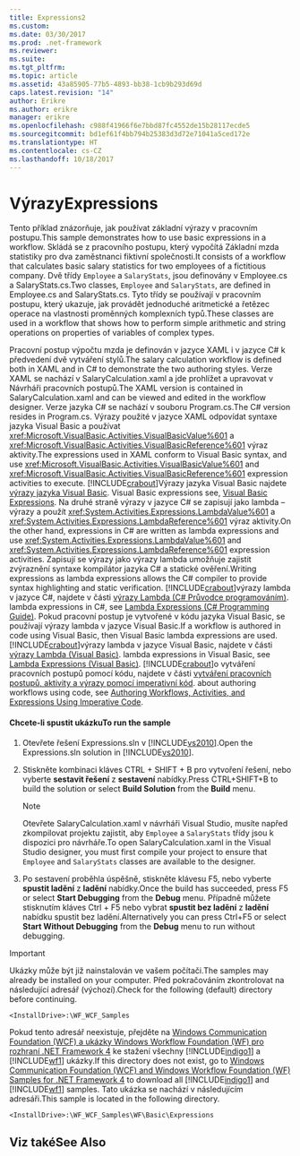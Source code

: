 ```yaml
---
title: Expressions2
ms.custom: 
ms.date: 03/30/2017
ms.prod: .net-framework
ms.reviewer: 
ms.suite: 
ms.tgt_pltfrm: 
ms.topic: article
ms.assetid: 43a85905-77b5-4893-bb38-1cb9b293d69d
caps.latest.revision: "14"
author: Erikre
ms.author: erikre
manager: erikre
ms.openlocfilehash: c988f41966f6e7bbd87fc4552de15b28117ecde5
ms.sourcegitcommit: bd1ef61f4bb794b25383d3d72e71041a5ced172e
ms.translationtype: HT
ms.contentlocale: cs-CZ
ms.lasthandoff: 10/18/2017
---
```

# <a name="expressions"></a><span data-ttu-id="ca54b-102">Výrazy</span><span class="sxs-lookup"><span data-stu-id="ca54b-102">Expressions</span></span>
<span data-ttu-id="ca54b-103">Tento příklad znázorňuje, jak používat základní výrazy v pracovním postupu.</span><span class="sxs-lookup"><span data-stu-id="ca54b-103">This sample demonstrates how to use basic expressions in a workflow.</span></span> <span data-ttu-id="ca54b-104">Skládá se z pracovního postupu, který vypočítá Základní mzda statistiky pro dva zaměstnanci fiktivní společnosti.</span><span class="sxs-lookup"><span data-stu-id="ca54b-104">It consists of a workflow that calculates basic salary statistics for two employees of a fictitious company.</span></span> <span data-ttu-id="ca54b-105">Dvě třídy `Employee` a `SalaryStats`, jsou definovány v Employee.cs a SalaryStats.cs.</span><span class="sxs-lookup"><span data-stu-id="ca54b-105">Two classes, `Employee` and `SalaryStats`, are defined in Employee.cs and SalaryStats.cs.</span></span> <span data-ttu-id="ca54b-106">Tyto třídy se používají v pracovním postupu, který ukazuje, jak provádět jednoduché aritmetické a řetězec operace na vlastnosti proměnných komplexních typů.</span><span class="sxs-lookup"><span data-stu-id="ca54b-106">These classes are used in a workflow that shows how to perform simple arithmetic and string operations on properties of variables of complex types.</span></span>  
  
 <span data-ttu-id="ca54b-107">Pracovní postup výpočtu mzda je definován v jazyce XAML i v jazyce C# k předvedení dvě vytváření stylů.</span><span class="sxs-lookup"><span data-stu-id="ca54b-107">The salary calculation workflow is defined both in XAML and in C# to demonstrate the two authoring styles.</span></span> <span data-ttu-id="ca54b-108">Verze XAML se nachází v SalaryCalculation.xaml a jde prohlížet a upravovat v Návrháři pracovních postupů.</span><span class="sxs-lookup"><span data-stu-id="ca54b-108">The XAML version is contained in SalaryCalculation.xaml and can be viewed and edited in the workflow designer.</span></span> <span data-ttu-id="ca54b-109">Verze jazyka C# se nachází v souboru Program.cs.</span><span class="sxs-lookup"><span data-stu-id="ca54b-109">The C# version resides in Program.cs.</span></span> <span data-ttu-id="ca54b-110">Výrazy použité v jazyce XAML odpovídat syntaxe jazyka Visual Basic a používat <xref:Microsoft.VisualBasic.Activities.VisualBasicValue%601> a <xref:Microsoft.VisualBasic.Activities.VisualBasicReference%601> výraz aktivity.</span><span class="sxs-lookup"><span data-stu-id="ca54b-110">The expressions used in XAML conform to Visual Basic syntax, and use <xref:Microsoft.VisualBasic.Activities.VisualBasicValue%601> and <xref:Microsoft.VisualBasic.Activities.VisualBasicReference%601> expression activities to execute.</span></span> [!INCLUDE[crabout](../../../../includes/crabout-md.md)]<span data-ttu-id="ca54b-111">Výrazy jazyka Visual Basic najdete [výrazy jazyka Visual Basic](http://go.microsoft.com/fwlink/?LinkId=165912).</span><span class="sxs-lookup"><span data-stu-id="ca54b-111"> Visual Basic expressions see, [Visual Basic Expressions](http://go.microsoft.com/fwlink/?LinkId=165912).</span></span> <span data-ttu-id="ca54b-112">Na druhé straně výrazy v jazyce C# se zapisují jako lambda – výrazy a použít <xref:System.Activities.Expressions.LambdaValue%601> a <xref:System.Activities.Expressions.LambdaReference%601> výraz aktivity.</span><span class="sxs-lookup"><span data-stu-id="ca54b-112">On the other hand, expressions in C# are written as lambda expressions and use <xref:System.Activities.Expressions.LambdaValue%601> and <xref:System.Activities.Expressions.LambdaReference%601> expression activities.</span></span> <span data-ttu-id="ca54b-113">Zapisují se výrazy jako výrazy lambda umožňuje zajistit zvýraznění syntaxe kompilátor jazyka C# a statické ověření.</span><span class="sxs-lookup"><span data-stu-id="ca54b-113">Writing expressions as lambda expressions allows the C# compiler to provide syntax highlighting and static verification.</span></span> [!INCLUDE[crabout](../../../../includes/crabout-md.md)]<span data-ttu-id="ca54b-114">výrazy lambda v jazyce C#, najdete v části [výrazy Lambda (C# Průvodce programováním)](http://go.microsoft.com/fwlink/?LinkId=182082).</span><span class="sxs-lookup"><span data-stu-id="ca54b-114"> lambda expressions in C#, see [Lambda Expressions (C# Programming Guide)](http://go.microsoft.com/fwlink/?LinkId=182082).</span></span> <span data-ttu-id="ca54b-115">Pokud pracovní postup je vytvořené v kódu jazyka Visual Basic, se používají výrazy lambda v jazyce Visual Basic.</span><span class="sxs-lookup"><span data-stu-id="ca54b-115">If a workflow is authored in code using Visual Basic, then Visual Basic lambda expressions are used.</span></span> [!INCLUDE[crabout](../../../../includes/crabout-md.md)]<span data-ttu-id="ca54b-116">výrazy lambda v jazyce Visual Basic, najdete v části [výrazy Lambda (Visual Basic)](http://go.microsoft.com/fwlink/?LinkId=152437).</span><span class="sxs-lookup"><span data-stu-id="ca54b-116"> lambda expressions in Visual Basic, see [Lambda Expressions (Visual Basic)](http://go.microsoft.com/fwlink/?LinkId=152437).</span></span> [!INCLUDE[crabout](../../../../includes/crabout-md.md)]<span data-ttu-id="ca54b-117">o vytváření pracovních postupů pomocí kódu, najdete v části [vytváření pracovních postupů, aktivity a výrazy pomocí imperativní kód](../../../../docs/framework/windows-workflow-foundation/authoring-workflows-activities-and-expressions-using-imperative-code.md).</span><span class="sxs-lookup"><span data-stu-id="ca54b-117"> about authoring workflows using code, see [Authoring Workflows, Activities, and Expressions Using Imperative Code](../../../../docs/framework/windows-workflow-foundation/authoring-workflows-activities-and-expressions-using-imperative-code.md).</span></span>  
  
#### <a name="to-run-the-sample"></a><span data-ttu-id="ca54b-118">Chcete-li spustit ukázku</span><span class="sxs-lookup"><span data-stu-id="ca54b-118">To run the sample</span></span>  
  
1.  <span data-ttu-id="ca54b-119">Otevřete řešení Expressions.sln v [!INCLUDE[vs2010](../../../../includes/vs2010-md.md)].</span><span class="sxs-lookup"><span data-stu-id="ca54b-119">Open the Expressions.sln solution in [!INCLUDE[vs2010](../../../../includes/vs2010-md.md)].</span></span>  
  
2.  <span data-ttu-id="ca54b-120">Stiskněte kombinaci kláves CTRL + SHIFT + B pro vytvoření řešení, nebo vyberte **sestavit řešení** z **sestavení** nabídky.</span><span class="sxs-lookup"><span data-stu-id="ca54b-120">Press CTRL+SHIFT+B to build the solution or select **Build Solution** from the **Build** menu.</span></span>  
  
    > [!NOTE]
    >  <span data-ttu-id="ca54b-121">Otevřete SalaryCalculation.xaml v návrháři Visual Studio, musíte napřed zkompilovat projektu zajistit, aby `Employee` a `SalaryStats` třídy jsou k dispozici pro návrháře.</span><span class="sxs-lookup"><span data-stu-id="ca54b-121">To open SalaryCalculation.xaml in the Visual Studio designer, you must first compile your project to ensure that `Employee` and `SalaryStats` classes are available to the designer.</span></span>  
  
3.  <span data-ttu-id="ca54b-122">Po sestavení proběhla úspěšně, stiskněte klávesu F5, nebo vyberte **spustit ladění** z **ladění** nabídky.</span><span class="sxs-lookup"><span data-stu-id="ca54b-122">Once the build has succeeded, press F5 or select **Start Debugging** from the **Debug** menu.</span></span> <span data-ttu-id="ca54b-123">Případně můžete stisknutím kláves Ctrl + F5 nebo vybrat **spustit bez ladění** z **ladění** nabídku spustit bez ladění.</span><span class="sxs-lookup"><span data-stu-id="ca54b-123">Alternatively you can press Ctrl+F5 or select **Start Without Debugging** from the **Debug** menu to run without debugging.</span></span>  
  
> [!IMPORTANT]
>  <span data-ttu-id="ca54b-124">Ukázky může být již nainstalován ve vašem počítači.</span><span class="sxs-lookup"><span data-stu-id="ca54b-124">The samples may already be installed on your computer.</span></span> <span data-ttu-id="ca54b-125">Před pokračováním zkontrolovat na následující adresář (výchozí).</span><span class="sxs-lookup"><span data-stu-id="ca54b-125">Check for the following (default) directory before continuing.</span></span>  
>   
>  `<InstallDrive>:\WF_WCF_Samples`  
>   
>  <span data-ttu-id="ca54b-126">Pokud tento adresář neexistuje, přejděte na [Windows Communication Foundation (WCF) a ukázky Windows Workflow Foundation (WF) pro rozhraní .NET Framework 4](http://go.microsoft.com/fwlink/?LinkId=150780) ke stažení všechny [!INCLUDE[indigo1](../../../../includes/indigo1-md.md)] a [!INCLUDE[wf1](../../../../includes/wf1-md.md)] ukázky.</span><span class="sxs-lookup"><span data-stu-id="ca54b-126">If this directory does not exist, go to [Windows Communication Foundation (WCF) and Windows Workflow Foundation (WF) Samples for .NET Framework 4](http://go.microsoft.com/fwlink/?LinkId=150780) to download all [!INCLUDE[indigo1](../../../../includes/indigo1-md.md)] and [!INCLUDE[wf1](../../../../includes/wf1-md.md)] samples.</span></span> <span data-ttu-id="ca54b-127">Tato ukázka se nachází v následujícím adresáři.</span><span class="sxs-lookup"><span data-stu-id="ca54b-127">This sample is located in the following directory.</span></span>  
>   
>  `<InstallDrive>:\WF_WCF_Samples\WF\Basic\Expressions`  
  
## <a name="see-also"></a><span data-ttu-id="ca54b-128">Viz také</span><span class="sxs-lookup"><span data-stu-id="ca54b-128">See Also</span></span>
